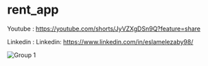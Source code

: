 # rent_app

Youtube : https://youtube.com/shorts/JyVZXgDSn9Q?feature=share


Linkedin : Linkedin: https://www.linkedin.com/in/eslamelezaby98/

![Group 1](https://github.com/eslamelezaby98/rent_app/assets/85620139/a9f8e7fc-51cc-44a8-9254-ed068d69a3da)

